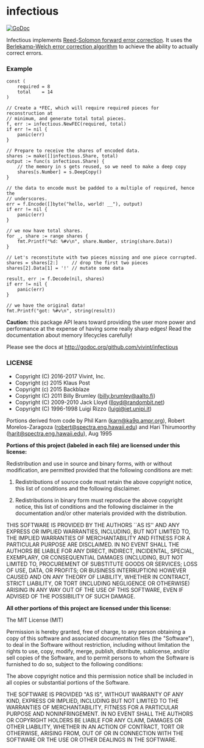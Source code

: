 # infectious

[![GoDoc](https://godoc.org/github.com/vivint/infectious?status.png)](https://godoc.org/github.com/vivint/infectious)

Infectious implements
[Reed-Solomon forward error correction](https://en.wikipedia.org/wiki/Reed%E2%80%93Solomon_error_correction).
It uses the
[Berlekamp-Welch error correction algorithm](https://en.wikipedia.org/wiki/Berlekamp%E2%80%93Welch_algorithm)
to achieve the ability to actually correct errors.

### Example

```golang
const (
	required = 8
	total    = 14
)

// Create a *FEC, which will require required pieces for reconstruction at
// minimum, and generate total total pieces.
f, err := infectious.NewFEC(required, total)
if err != nil {
	panic(err)
}

// Prepare to receive the shares of encoded data.
shares := make([]infectious.Share, total)
output := func(s infectious.Share) {
	// the memory in s gets reused, so we need to make a deep copy
	shares[s.Number] = s.DeepCopy()
}

// the data to encode must be padded to a multiple of required, hence the
// underscores.
err = f.Encode([]byte("hello, world! __"), output)
if err != nil {
	panic(err)
}

// we now have total shares.
for _, share := range shares {
	fmt.Printf("%d: %#v\n", share.Number, string(share.Data))
}

// Let's reconstitute with two pieces missing and one piece corrupted.
shares = shares[2:]     // drop the first two pieces
shares[2].Data[1] = '!' // mutate some data

result, err := f.Decode(nil, shares)
if err != nil {
	panic(err)
}

// we have the original data!
fmt.Printf("got: %#v\n", string(result))
```

**Caution:** this package API leans toward providing the user more power and
performance at the expense of having some really sharp edges! Read the
documentation about memory lifecycles carefully!

Please see the docs at http://godoc.org/github.com/vivint/infectious

### LICENSE

 * Copyright (C) 2016-2017 Vivint, Inc.
 * Copyright (c) 2015 Klaus Post
 * Copyright (c) 2015 Backblaze
 * Copyright (C) 2011 Billy Brumley (billy.brumley@aalto.fi)
 * Copyright (C) 2009-2010 Jack Lloyd (lloyd@randombit.net)
 * Copyright (C) 1996-1998 Luigi Rizzo (luigi@iet.unipi.it)

Portions derived from code by Phil Karn (karn@ka9q.ampr.org),
Robert Morelos-Zaragoza (robert@spectra.eng.hawaii.edu) and Hari
Thirumoorthy (harit@spectra.eng.hawaii.edu), Aug 1995

**Portions of this project (labeled in each file) are licensed under this
license:**

Redistribution and use in source and binary forms, with or without
modification, are permitted provided that the following conditions are
met:

1. Redistributions of source code must retain the above copyright
   notice, this list of conditions and the following disclaimer.

2. Redistributions in binary form must reproduce the above copyright
   notice, this list of conditions and the following disclaimer in the
   documentation and/or other materials provided with the
   distribution.

THIS SOFTWARE IS PROVIDED BY THE AUTHORS ``AS IS'' AND ANY EXPRESS OR
IMPLIED WARRANTIES, INCLUDING, BUT NOT LIMITED TO, THE IMPLIED
WARRANTIES OF MERCHANTABILITY AND FITNESS FOR A PARTICULAR PURPOSE ARE
DISCLAIMED. IN NO EVENT SHALL THE AUTHORS BE LIABLE FOR ANY DIRECT,
INDIRECT, INCIDENTAL, SPECIAL, EXEMPLARY, OR CONSEQUENTIAL DAMAGES
(INCLUDING, BUT NOT LIMITED TO, PROCUREMENT OF SUBSTITUTE GOODS OR
SERVICES; LOSS OF USE, DATA, OR PROFITS; OR BUSINESS INTERRUPTION)
HOWEVER CAUSED AND ON ANY THEORY OF LIABILITY, WHETHER IN CONTRACT,
STRICT LIABILITY, OR TORT (INCLUDING NEGLIGENCE OR OTHERWISE) ARISING
IN ANY WAY OUT OF THE USE OF THIS SOFTWARE, EVEN IF ADVISED OF THE
POSSIBILITY OF SUCH DAMAGE.

**All other portions of this project are licensed under this license:**

The MIT License (MIT)

Permission is hereby granted, free of charge, to any person obtaining a copy
of this software and associated documentation files (the "Software"), to deal
in the Software without restriction, including without limitation the rights
to use, copy, modify, merge, publish, distribute, sublicense, and/or sell
copies of the Software, and to permit persons to whom the Software is
furnished to do so, subject to the following conditions:

The above copyright notice and this permission notice shall be included in all
copies or substantial portions of the Software.

THE SOFTWARE IS PROVIDED "AS IS", WITHOUT WARRANTY OF ANY KIND, EXPRESS OR
IMPLIED, INCLUDING BUT NOT LIMITED TO THE WARRANTIES OF MERCHANTABILITY,
FITNESS FOR A PARTICULAR PURPOSE AND NONINFRINGEMENT. IN NO EVENT SHALL THE
AUTHORS OR COPYRIGHT HOLDERS BE LIABLE FOR ANY CLAIM, DAMAGES OR OTHER
LIABILITY, WHETHER IN AN ACTION OF CONTRACT, TORT OR OTHERWISE, ARISING FROM,
OUT OF OR IN CONNECTION WITH THE SOFTWARE OR THE USE OR OTHER DEALINGS IN THE
SOFTWARE.
